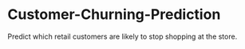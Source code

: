 # Customer-Churning-Prediction
Predict which retail customers are likely to stop shopping at the store.
